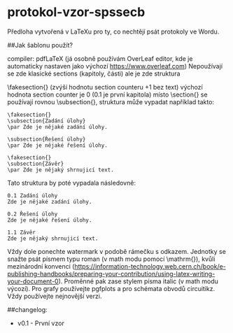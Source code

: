 # protokol-vzor-spssecb
Předloha vytvořená v LaTeXu pro ty, co nechtějí psát protokoly ve Wordu.

##Jak šablonu použít?

compiler: pdfLaTeX (já osobně používám OverLeaf editor, kde je automaticky nastaven jako výchozí https://www.overleaf.com)
Nepoužívají se zde klasické sections (kapitoly, části) ale je zde struktura

  \fakesection{} (zvýší hodnotu section counteru +1 bez text)
  výchozí hodnota section counter je 0 (0.1 je první kapitola)
  místo \section{} se používají rovnou \subsection{}, struktura může vypadat například takto:
  
    \fakesection{}
    \subsection{Zadání úlohy}
    \par Zde je nějaké zadání úlohy.

    \subsection{Řešení úlohy}
    \par Zde je nějaké řešení úlohy.

    \fakesection{}
    \subsection{Závěr}
    \par Zde je nějaký shrnujicí text.
  
  Tato struktura by poté vypadala následovně:
  
    0.1 Zadání úlohy
    Zde je nějaké zadání úlohy.

    0.2 Řešení úlohy
    Zde je nějaké řešení úlohy.

    1.1 Závěr
    Zde je nějaký shrnujicí text.

Vždy dole ponechte watermark v podobě rámečku s odkazem. Jednotky se snažte psát písmem typu roman (v math modu pomocí \mathrm{}), kvůli mezinárodní konvenci (https://information-technology.web.cern.ch/book/e-publishing-handbooks/preparing-your-contribution/using-latex-writing-your-document-0). Proměnné pak zase stylem písma italic (v math modu výcozí).
Pro grafy používejte pgfplots a pro schémata obvodů circuitikz. Vždy používejte nejnovější verzi.

##changelog:

* v0.1 - První vzor
  
